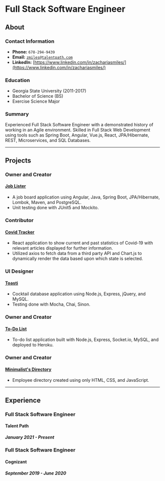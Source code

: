 # Full Stack Software Engineer

## About

### Contact Information
* **Phone:** `678-294-9439`
* **Email:** <a href="mailto:zmiles@talentpath.com">`zmiles@talentpath.com`</a>
* **LinkedIn:** [https://www.linkedin.com/in/zachariasmiles/](https://www.linkedin.com/in/zachariasmiles/)

### Education
* Georgia State University (2011-2017)
* Bachelor of Science (BS)
* Exercise Science Major

### Summary
Experienced Full Stack Software Engineer with a demonstrated history of working in an Agile environment.
Skilled in Full Stack Web Development using tools such as Spring Boot, Angular, Vue.js, React, JPA/Hibernate, REST, Microservices, and SQL Databases.

<hr>

## Projects

### Owner and Creator
#### [Job Lister](https://github.com/zmiles17/job-lister)
* A job board application using Angular, Java, Spring Boot, JPA/Hibernate, Lombok, Maven, and PostgreSQL.
* Unit testing done with JUnit5 and Mockito.

### Contributor
#### [Covid Tracker](https://peaceful-garden-61963.herokuapp.com/)
* React application to show current and past statistics of Covid-19 with relevant articles displayed for further information.
* Utilized axios to fetch data from a third party API and Chart.js to dynamically render the data based upon which state is selected.

### UI Designer
#### [Toasti](https://toasti-app.herokuapp.com/)
* Cocktail database application using Node.js, Express, jQuery, and MySQL.
* Testing done with Mocha, Chai, Sinon.

### Owner and Creator
#### [To-Do List](https://sequelize-todolist.herokuapp.com/)
* To-do list application built with Node.js, Express, Socket.io, MySQL, and deployed to Heroku.

### Owner and Creator
#### [Minimalist's Directory](https://zmiles17.github.io/Minimalists-Directory/)
* Employee directory created using only HTML, CSS, and JavaScript.

<hr>

## Experience

### Full Stack Software Engineer
#### Talent Path
##### January 2021 - Present

### Full Stack Software Engineer
#### Cognizant
##### September 2019 - June 2020








